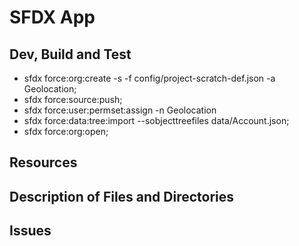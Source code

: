# SFDX  App

## Dev, Build and Test
* sfdx force:org:create -s -f config/project-scratch-def.json -a Geolocation;
* sfdx force:source:push;
* sfdx force:user:permset:assign -n Geolocation
* sfdx force:data:tree:import --sobjecttreefiles data/Account.json;
* sfdx force:org:open;

## Resources


## Description of Files and Directories


## Issues


